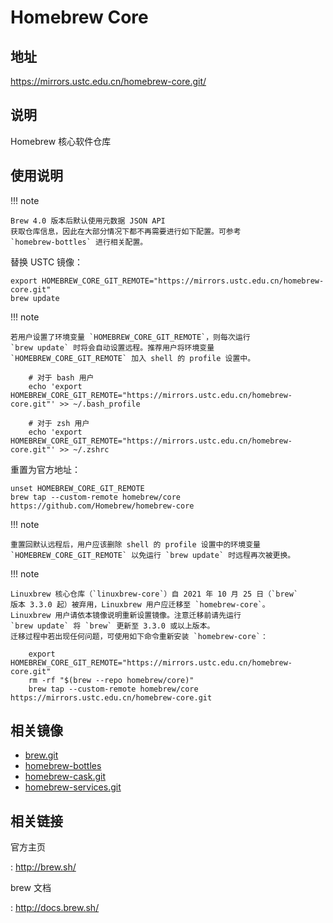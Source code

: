 # Homebrew Core

## 地址

<https://mirrors.ustc.edu.cn/homebrew-core.git/>

## 说明

Homebrew 核心软件仓库

## 使用说明

!!! note

    Brew 4.0 版本后默认使用元数据 JSON API
    获取仓库信息，因此在大部分情况下都不再需要进行如下配置。可参考
    `homebrew-bottles` 进行相关配置。

替换 USTC 镜像：

    export HOMEBREW_CORE_GIT_REMOTE="https://mirrors.ustc.edu.cn/homebrew-core.git"
    brew update

!!! note

    若用户设置了环境变量 `HOMEBREW_CORE_GIT_REMOTE`，则每次运行
    `brew update` 时将会自动设置远程。推荐用户将环境变量
    `HOMEBREW_CORE_GIT_REMOTE` 加入 shell 的 profile 设置中。

        # 对于 bash 用户
        echo 'export HOMEBREW_CORE_GIT_REMOTE="https://mirrors.ustc.edu.cn/homebrew-core.git"' >> ~/.bash_profile

        # 对于 zsh 用户
        echo 'export HOMEBREW_CORE_GIT_REMOTE="https://mirrors.ustc.edu.cn/homebrew-core.git"' >> ~/.zshrc

重置为官方地址：

    unset HOMEBREW_CORE_GIT_REMOTE
    brew tap --custom-remote homebrew/core https://github.com/Homebrew/homebrew-core

!!! note

    重置回默认远程后，用户应该删除 shell 的 profile 设置中的环境变量
    `HOMEBREW_CORE_GIT_REMOTE` 以免运行 `brew update` 时远程再次被更换。

!!! note

    Linuxbrew 核心仓库（`linuxbrew-core`）自 2021 年 10 月 25 日（`brew`
    版本 3.3.0 起）被弃用，Linuxbrew 用户应迁移至 `homebrew-core`。
    Linuxbrew 用户请依本镜像说明重新设置镜像。注意迁移前请先运行
    `brew update` 将 `brew` 更新至 3.3.0 或以上版本。
    迁移过程中若出现任何问题，可使用如下命令重新安装 `homebrew-core`：

        export HOMEBREW_CORE_GIT_REMOTE="https://mirrors.ustc.edu.cn/homebrew-core.git"
        rm -rf "$(brew --repo homebrew/core)"
        brew tap --custom-remote homebrew/core https://mirrors.ustc.edu.cn/homebrew-core.git

## 相关镜像

- [brew.git](brew.git.md)
- [homebrew-bottles](homebrew-bottles.md)
- [homebrew-cask.git](homebrew-cask.git.md)
- [homebrew-services.git](homebrew-services.git.md)

## 相关链接

官方主页

:   <http://brew.sh/>

brew 文档

:   <http://docs.brew.sh/>
